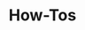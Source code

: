 ---
title: How-Tos
menu:
    sidebar:
        name: How-Tos
        identifier: it-how-tos
        parent: it
---